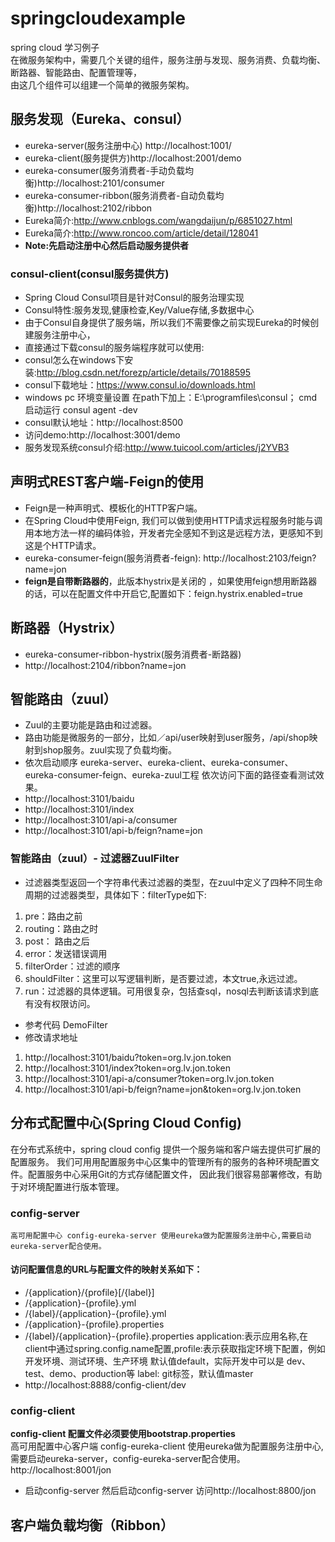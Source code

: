 # springcloudexample
spring cloud 学习例子<br>
在微服务架构中，需要几个关键的组件，服务注册与发现、服务消费、负载均衡、断路器、智能路由、配置管理等，<br>
由这几个组件可以组建一个简单的微服务架构。<br>
## 服务发现（Eureka、consul）<br>
+ eureka-server(服务注册中心) http://localhost:1001/ <br>
+ eureka-client(服务提供方)http://localhost:2001/demo <br>
+ eureka-consumer(服务消费者-手动负载均衡)http://localhost:2101/consumer <br>
+ eureka-consumer-ribbon(服务消费者-自动负载均衡)http://localhost:2102/ribbon <br>
+ Eureka简介:http://www.cnblogs.com/wangdaijun/p/6851027.html<br>
+ Eureka简介:http://www.roncoo.com/article/detail/128041<br>
+ **Note:先启动注册中心然后启动服务提供者**<br>

### consul-client(consul服务提供方)
+ Spring Cloud Consul项目是针对Consul的服务治理实现<br>
+ Consul特性:服务发现,健康检查,Key/Value存储,多数据中心<br>
+ 由于Consul自身提供了服务端，所以我们不需要像之前实现Eureka的时候创建服务注册中心，<br>
+ 直接通过下载consul的服务端程序就可以使用:<br>
+ consul怎么在windows下安装:http://blog.csdn.net/forezp/article/details/70188595<br>
+ consul下载地址：https://www.consul.io/downloads.html<br>
+ windows pc 环境变量设置 在path下加上：E:\programfiles\consul； cmd启动运行 consul agent -dev<br>
+ consul默认地址：http://localhost:8500<br>
+ 访问demo:http://localhost:3001/demo<br>
+ 服务发现系统consul介绍:http://www.tuicool.com/articles/j2YVB3<br>

## 声明式REST客户端-Feign的使用<br>
+ Feign是一种声明式、模板化的HTTP客户端。<br>
+ 在Spring Cloud中使用Feign, 我们可以做到使用HTTP请求远程服务时能与调用本地方法一样的编码体验，开发者完全感知不到这是远程方法，更感知不到这是个HTTP请求。<br>
+ eureka-consumer-feign(服务消费者-feign): http://localhost:2103/feign?name=jon<br>
+ **feign是自带断路器的**，此版本hystrix是关闭的 ，如果使用feign想用断路器的话，可以在配置文件中开启它,配置如下：feign.hystrix.enabled=true<br>

## 断路器（Hystrix）<br>
+ eureka-consumer-ribbon-hystrix(服务消费者-断路器)<br>
+ http://localhost:2104/ribbon?name=jon<br>

## 智能路由（zuul）<br>
+ Zuul的主要功能是路由和过滤器。
+ 路由功能是微服务的一部分，比如／api/user映射到user服务，/api/shop映射到shop服务。zuul实现了负载均衡。
+ 依次启动顺序 eureka-server、eureka-client、eureka-consumer、eureka-consumer-feign、eureka-zuul工程
  依次访问下面的路径查看测试效果。
+ http://localhost:3101/baidu
+ http://localhost:3101/index
+ http://localhost:3101/api-a/consumer
+ http://localhost:3101/api-b/feign?name=jon

### 智能路由（zuul）- 过滤器ZuulFilter
+ 过滤器类型返回一个字符串代表过滤器的类型，在zuul中定义了四种不同生命周期的过滤器类型，具体如下：filterType如下:
1. pre：路由之前
2. routing：路由之时
3. post： 路由之后
4. error：发送错误调用
5. filterOrder：过滤的顺序
6. shouldFilter：这里可以写逻辑判断，是否要过滤，本文true,永远过滤。
7. run：过滤器的具体逻辑。可用很复杂，包括查sql，nosql去判断该请求到底有没有权限访问。
+ 参考代码 DemoFilter
+ 修改请求地址
1. http://localhost:3101/baidu?token=org.lv.jon.token
2. http://localhost:3101/index?token=org.lv.jon.token
3. http://localhost:3101/api-a/consumer?token=org.lv.jon.token
4. http://localhost:3101/api-b/feign?name=jon&token=org.lv.jon.token

## 分布式配置中心(Spring Cloud Config)
在分布式系统中，spring cloud config 提供一个服务端和客户端去提供可扩展的配置服务。
我们可用用配置服务中心区集中的管理所有的服务的各种环境配置文件。配置服务中心采用Git的方式存储配置文件，
因此我们很容易部署修改，有助于对环境配置进行版本管理。
### config-server
    高可用配置中心 config-eureka-server 使用eureka做为配置服务注册中心,需要启动eureka-server配合使用。
#### 访问配置信息的URL与配置文件的映射关系如下：
* /{application}/{profile}[/{label}]
* /{application}-{profile}.yml
* /{label}/{application}-{profile}.yml
* /{application}-{profile}.properties
* /{label}/{application}-{profile}.properties
application:表示应用名称,在client中通过spring.config.name配置,profile:表示获取指定环境下配置，例如开发环境、测试环境、生产环境 默认值default，实际开发中可以是 dev、test、demo、production等
label: git标签，默认值master
* http://localhost:8888/config-client/dev
### config-client
   **config-client 配置文件必须要使用bootstrap.properties**<br>
    高可用配置中心客户端 config-eureka-client 使用eureka做为配置服务注册中心,需要启动eureka-server，config-eureka-server配合使用。
    http://localhost:8001/jon
* 启动config-server 然后启动config-server  访问http://localhost:8800/jon
## 客户端负载均衡（Ribbon）<br>

